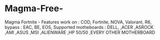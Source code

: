 # Magma-Free-
Magma Fortnite - Features work on : COD, Fortnite, NOVA, Valorant, R6, bypass : EAC, BE, EOS, Supported motheboards : DELL, ,ACER ,ASROCK ,AMI ,ASUS ,MSI ,ALIENWARE ,HP 50/50 ,EVERY OTHER MOTHERBOARD
